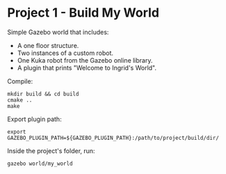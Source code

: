 # Project 1 - Build My World

Simple Gazebo world that includes:
 - A one floor structure.
 - Two instances of a custom robot. 
 - One Kuka robot from the Gazebo online library.
 - A plugin that prints "Welcome to Ingrid's World".

Compile:
```
mkdir build && cd build
cmake .. 
make 
```
Export plugin path:
```
export GAZEBO_PLUGIN_PATH=${GAZEBO_PLUGIN_PATH}:/path/to/project/build/dir/
```

Inside the project's folder, run:
```
gazebo world/my_world
```